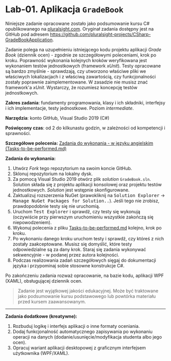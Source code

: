 # Lab-01. Aplikacja `GradeBook`

Niniejsze zadanie opracowane zostało jako podsumowanie kursu C# opublikowanego na [pluralsight.com](http://www.pluralsight.com). Oryginał zadania dostępny jest na GitHub pod adresem <https://github.com/pluralsight-projects/CSharp-GradeBookApplication>.

Zadanie polega na uzupełnieniu istniejącego kodu projektu aplikacji _Grade Book_ (dziennik ocen) - zgodnie ze szczegółowymi poleceniami, krok po kroku. Poprawność wykonania kolejnych kroków weryfikowana jest wykonaniem testów jednostkowych (framework _xUnit_). Testy opracowane są bardzo zmyślnie - sprawdzają, czy utworzono właściwe pliki we właściwych lokalizacjach i z właściwą zawartością, czy funkcjonalności zostały poprawnie zaimplementowane. W zasadzie nie musisz znać framework'a _xUnit_. Wystarczy, że rozumiesz koncepcję testów jednostkowych.

**Zakres zadania**: fundamenty programowania, klasy i ich składniki, interfejsy i ich implementacje, testy jednostkowe. Poziom _intermediate_.

**Narzędzia**: konto GitHub, Visual Studio 2019 (C#)

**Poświęcony czas**: od 2 do kilkunastu godzin, w zależności od kompetencji i sprawności.

**Szczegółowe polecenia:** [Zadania do wykonania - w języku angielskim (Tasks-to-be-performed.md)](Tasks-to-be-performed.md)

**Zadania do wykonania:**

1. Utwórz _Fork_ tego repozytorium na swoim koncie GitHub.
2. Sklonuj repozytorium na lokalny dysk.
3. Za pomocą Visual Studio 2019 otwórz plik _solution_ `GradeBook.sln`. Solution składa się z projektu aplikacji konsolowej oraz projektu testów jednostkowych. _Solution_ jest wstępnie skonfigurowane.
4. Zaktualizuj rozszerzenia NuGet (prawokliknij na <kbd>Solution Explorer</kbd> → <kbd>Manage NuGet Packages for Solution..</kbd>). Jeśli tego nie zrobisz, prawdopodobnie testy się nie uruchomią.
5. Uruchom <kbd>Test Explorer</kbd> i sprawdź, czy testy się wykonują (oczywiście przy pierwszym uruchomieniu wszystkie zakończą się niepowodzeniem).
6. Wykonuj polecenia z pliku [Tasks-to-be-performed.md](Tasks-to-be-performed.md) kolejno, krok po kroku.
7. Po wykonaniu danego kroku uruchom testy i sprawdź, czy któreś z nich zostały zaakceptowane. Musisz się domyślić, które testy odpowiedzialne są za dany krok. Staraj się zadania wykonywać sekwencyjnie - w podanej przez autora kolejności.
8. Podczas realizowania zadań szczegółowych sięgaj do dokumentacji języka i przypominaj sobie stosowne konstrukcje C#.

Po zakończeniu zadania rozważ opracowanie, na bazie kodu, aplikacji WPF (XAML), obsługującej dziennik ocen.

> Zadanie jest wyjątkowej jakości edukacyjnej. Może być traktowane jako podsumowanie kursu podstawowego lub powtórka materiału przed kursem zaawansowanym.

---

**Zadania dodatkowe (kreatywne):**

1. Rozbuduj logikę i interfejs aplikacji o inne formaty oceniania.
2. Dodaj funkcjonalność automatycznego zapisywania po wykonaniu operacji na danych (dodanie/usunięcie/modyfikacja studenta albo jego ocen).
3. Opracuj wariant aplikacji desktopowej z graficznym interfejsem użytkownika (WPF/XAML).